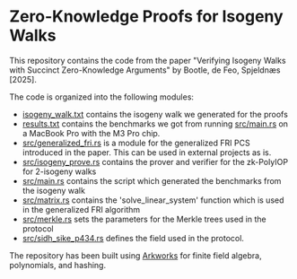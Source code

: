 # Zero-Knowledge Proofs for Isogeny Walks
This repository contains the code from the paper "Verifying Isogeny Walks with Succinct Zero-Knowledge Arguments" by Bootle, de Feo, Spjeldnæs [2025].

The code is organized into the following modules:
- [isogeny_walk.txt](isogeny_walk.txt) contains the isogeny walk we generated for the proofs
- [results.txt](results.txt) contains the benchmarks we got from running [src/main.rs](src/main.rs) on a MacBook Pro with the M3 Pro chip.
- [src/generalized_fri.rs](src/generalized_fri.rs) is a module for the generalized FRI PCS introduced in the paper. This can be used in external projects as is.
- [src/isogeny_prove.rs](src/isogeny_prove.rs) contains the prover and verifier for the zk-PolyIOP for 2-isogeny walks
- [src/main.rs](src/main.rs) contains the script which generated the benchmarks from the isogeny walk
- [src/matrix.rs](src/matrix.rs) contains the 'solve_linear_system' function which is used in the generalized FRI algorithm
- [src/merkle.rs](src/merkle.rs) sets the parameters for the Merkle trees used in the protocol
- [src/sidh_sike_p434.rs](src/sidh_sike_p434.rs) defines the field used in the protocol. 


The repository has been built using [Arkworks](https://github.com/arkworks-rs) for finite field algebra, polynomials, and hashing.
